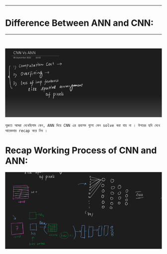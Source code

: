 <br>

---

# Difference Between ANN and CNN:

---
<br>

![Alt text](image-273.png)

`শুরুতে আমরা দেখেছিলাম কেন, ANN দিয়ে CNN এর প্রবলেম গুলো কেন solve করা যায় না । উপরের ছবি দেখে আরেকবার recap করে নিব ।  `

# Recap Working Process of CNN and ANN:

![Alt text](image-274.png)


